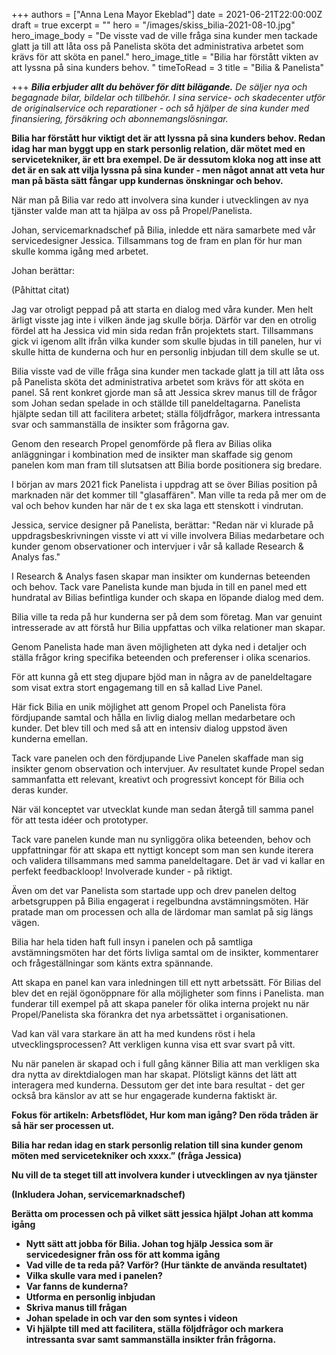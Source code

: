 +++
authors = ["Anna Lena Mayor Ekeblad"]
date = 2021-06-21T22:00:00Z
draft = true
excerpt = ""
hero = "/images/skiss_bilia-2021-08-10.jpg"
hero_image_body = "De visste vad de ville fråga sina kunder men tackade glatt ja till att låta oss på Panelista sköta det administrativa arbetet som krävs för att sköta en panel."
hero_image_title = "Bilia har förstått vikten av att lyssna på sina kunders behov. "
timeToRead = 3
title = "Bilia & Panelista"

+++
**_Bilia erbjuder allt du behöver för ditt bilägande._** _De säljer nya och begagnade bilar, bildelar och tillbehör. I sina service- och skadecenter utför de originalservice och reparationer - och så hjälper de sina kunder med finansiering, försäkring och abonnemangslösningar._

**Bilia har förstått hur viktigt det är att lyssna på sina kunders behov. Redan idag har man byggt upp en stark personlig relation, där mötet med en servicetekniker, är ett bra exempel. De är dessutom kloka nog att inse att det är en sak att vilja lyssna på sina kunder - men något annat att veta hur man på bästa sätt fångar upp kundernas önskningar och behov.**

När man på Bilia var redo att involvera sina kunder i utvecklingen av nya tjänster valde man att ta hjälpa av oss på Propel/Panelista. 

Johan, servicemarknadschef på Bilia, inledde ett nära samarbete med vår servicedesigner Jessica. Tillsammans tog de fram en plan för hur man skulle komma igång med arbetet. 

Johan berättar: 

(Påhittat citat) 

Jag var otroligt peppad på att starta en dialog med våra kunder. Men helt ärligt visste jag inte i vilken ände jag skulle börja. Därför var den en otrolig fördel att ha Jessica vid min sida redan från projektets start. Tillsammans gick vi igenom allt ifrån vilka kunder som skulle bjudas in till panelen, hur vi skulle hitta de kunderna och hur en personlig inbjudan till dem skulle se ut. 

Bilia visste vad de ville fråga sina kunder men tackade glatt ja till att låta oss på Panelista sköta det administrativa arbetet som krävs för att sköta en panel. Så rent konkret gjorde man så att Jessica skrev manus till de frågor som Johan sedan spelade in och ställde till paneldeltagarna. Panelista hjälpte sedan till att facilitera arbetet; ställa följdfrågor, markera intressanta svar och sammanställa de insikter som frågorna gav. 

Genom den research Propel genomförde på flera av Bilias olika anläggningar i kombination med de insikter man skaffade sig genom panelen kom man fram till slutsatsen att Bilia borde positionera sig bredare.

I början av mars 2021 fick Panelista i uppdrag att se över Bilias position på marknaden när det kommer till "glasaffären". Man ville ta reda på mer om de val och behov kunden har när de t ex ska laga ett stenskott i vindrutan.

Jessica, service designer på Panelista, berättar: "Redan när vi klurade på uppdragsbeskrivningen visste vi att vi ville involvera Bilias medarbetare och kunder genom observationer och intervjuer i vår så kallade Research & Analys fas."

I Research & Analys fasen skapar man insikter om kundernas beteenden och behov. Tack vare Panelista kunde man bjuda in till en panel med ett hundratal av Bilias befintliga kunder och skapa en löpande dialog med dem.

Bilia ville ta reda på hur kunderna ser på dem som företag. Man var genuint intresserade av att förstå hur Bilia uppfattas och vilka relationer man skapar.

Genom Panelista hade man även möjligheten att dyka ned i detaljer och ställa frågor kring specifika beteenden och preferenser i olika scenarios.

För att kunna gå ett steg djupare bjöd man in några av de paneldeltagare som visat extra stort engagemang till en så kallad Live Panel.

Här fick Bilia en unik möjlighet att genom Propel och Panelista föra fördjupande samtal och hålla en livlig dialog mellan medarbetare och kunder. Det blev till och med så att en intensiv dialog uppstod även kunderna emellan.

Tack vare panelen och den fördjupande Live Panelen skaffade man sig insikter genom observation och intervjuer. Av resultatet kunde Propel sedan sammanfatta ett relevant, kreativt och progressivt koncept för Bilia och deras kunder.

När väl konceptet var utvecklat kunde man sedan återgå till samma panel för att testa idéer och prototyper.

Tack vare panelen kunde man nu synliggöra olika beteenden, behov och uppfattningar för att skapa ett nyttigt koncept som man sen kunde iterera och validera tillsammans med samma paneldeltagare. Det är vad vi kallar en perfekt feedbackloop! Involverade kunder - på riktigt.

Även om det var Panelista som startade upp och drev panelen deltog arbetsgruppen på Bilia engagerat i regelbundna avstämningsmöten. Här pratade man om processen och alla de lärdomar man samlat på sig längs vägen.

Bilia har hela tiden haft full insyn i panelen och på samtliga avstämningsmöten har det förts livliga samtal om de insikter, kommentarer och frågeställningar som känts extra spännande.

Att skapa en panel kan vara inledningen till ett nytt arbetssätt. För Bilias del blev det en rejäl ögonöppnare för alla möjligheter som finns i Panelista. man funderar till exempel på att skapa paneler för olika interna projekt nu när Propel/Panelista ska förankra det nya arbetssättet i organisationen.

Vad kan väl vara starkare än att ha med kundens röst i hela utvecklingsprocessen? Att verkligen kunna visa ett svar svart på vitt.

Nu när panelen är skapad och i full gång känner Bilia att man verkligen ska dra nytta av direktdialogen man har skapat. Plötsligt känns det lätt att interagera med kunderna. Dessutom ger det inte bara resultat - det ger också bra känslor av att se hur engagerade kunderna faktiskt är.

**Fokus för artikeln: Arbetsflödet, Hur kom man igång? Den röda tråden är så här ser processen ut.**

**Bilia har redan idag en stark personlig relation till sina kunder genom möten med servicetekniker och xxxx.” (fråga Jessica)**

**Nu vill de ta steget till att involvera kunder i utvecklingen av nya tjänster**

**(Inkludera Johan, servicemarknadschef)**

**Berätta om processen och på vilket sätt jessica hjälpt Johan att komma igång**

* **Nytt sätt att jobba för Bilia. Johan tog hjälp Jessica som är servicedesigner från oss för att komma igång**
* **Vad ville de ta reda på? Varför? (Hur tänkte de använda resultatet)**
* **Vilka skulle vara med i panelen?**
* **Var fanns de kunderna?**
* **Utforma en personlig inbjudan**
* **Skriva manus till frågan**
* **Johan spelade in och var den som syntes i videon**
* **Vi hjälpte till med att facilitera, ställa följdfrågor och markera intressanta svar samt sammanställa insikter från frågorna.**